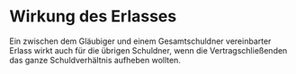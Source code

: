 # Wirkung des Erlasses

Ein zwischen dem Gläubiger und einem Gesamtschuldner vereinbarter Erlass wirkt auch für die übrigen Schuldner, wenn die Vertragschließenden das ganze Schuldverhältnis aufheben wollten. 


